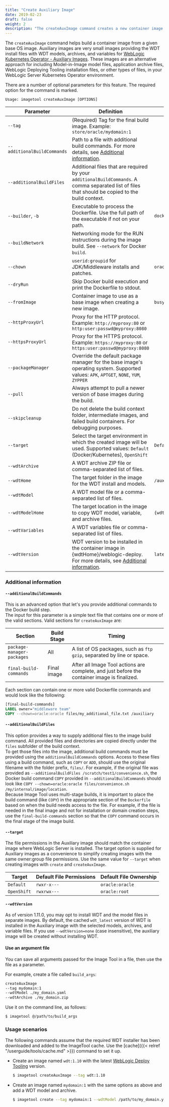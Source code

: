 ```yaml
---
title: "Create Auxiliary Image"
date: 2019-02-23
draft: false
weight: 2
description: "The createAuxImage command creates a new container image with WDT install and optional models, archives, and variables files."
---
```



The `createAuxImage` command helps build a container image from a given base OS image. 
Auxiliary images are very small images providing the WDT install files with WDT models, archives, and variables 
for [WebLogic Kubernetes Operator - Auxiliary Images](https://oracle.github.io/weblogic-kubernetes-operator/userguide/managing-domains/model-in-image/auxiliary-images/).
These images are an alternative approach for including Model-in-Image model files, application archive files, WebLogic Deploying Tooling installation files, or other types of files, 
in your WebLogic Server Kubernetes Operator environment.

There are a number of optional parameters for this feature. The required option for the command is marked.

```
Usage: imagetool createAuxImage [OPTIONS]
```

| Parameter | Definition | Default |
| --- | --- | --- |
| `--tag` | (Required) Tag for the final build image. Example: `store/oracle/mydomain:1`  |   |
| `--additionalBuildCommands` | Path to a file with additional build commands. For more details, see [Additional information](#additional-information). |
| `--additionalBuildFiles` | Additional files that are required by your `additionalBuildCommands`.  A comma separated list of files that should be copied to the build context. |
| `--builder`, `-b` | Executable to process the Dockerfile. Use the full path of the executable if not on your path. | `docker`  |
| `--buildNetwork` | Networking mode for the RUN instructions during the image build.  See `--network` for Docker `build`.  |   |
| `--chown` | `userid:groupid` for JDK/Middleware installs and patches.  | `oracle:oracle` |
| `--dryRun` | Skip Docker build execution and print the Dockerfile to stdout.  |  |
| `--fromImage` | Container image to use as a base image when creating a new image. | `busybox`  |
| `--httpProxyUrl` | Proxy for the HTTP protocol. Example: `http://myproxy:80` or `http:user:passwd@myproxy:8080`  |   |
| `--httpsProxyUrl` | Proxy for the HTTPS protocol. Example: `https://myproxy:80` or `https:user:passwd@myproxy:8080`  |   |
| `--packageManager` | Override the default package manager for the base image's operating system. Supported values: `APK`, `APTGET`, `NONE`, `YUM`, `ZYPPER`  |   |
| `--pull` | Always attempt to pull a newer version of base images during the build.  |   |
| `--skipcleanup` | Do not delete the build context folder, intermediate images, and failed build containers. For debugging purposes.  |   |
| `--target` | Select the target environment in which the created image will be used. Supported values: `Default` (Docker/Kubernetes), `OpenShift` | `Default`  |
| `--wdtArchive` | A WDT archive ZIP file or comma-separated list of files.  |   |
| `--wdtHome` | The target folder in the image for the WDT install and models.  | `/auxiliary`  |
| `--wdtModel` | A WDT model file or a comma-separated list of files.  |   |
| `--wdtModelHome` | The target location in the image to copy WDT model, variable, and archive files. | `{wdtHome}/models` |
| `--wdtVariables` | A WDT variables file or comma-separated list of files.  |   |
| `--wdtVersion` | WDT version to be installed in the container image in {wdtHome}/weblogic-deploy. For more details, see [Additional information](#additional-information). | `latest`  |

### Additional information

#### `--additionalBuildCommands`

This is an advanced option that let's you provide additional commands to the Docker build step.  
The input for this parameter is a simple text file that contains one or more of the valid sections.
Valid sections for `createAuxImage` are:

| Section | Build Stage | Timing |
| --- | --- | --- |
| `package-manager-packages` | All | A list of OS packages, such as `ftp gzip`, separated by line or space. |
| `final-build-commands` | Final image | After all Image Tool actions are complete, and just before the container image is finalized. |

Each section can contain one or more valid Dockerfile commands and would look like the following:

```dockerfile
[final-build-commands]
LABEL owner="middleware team"
COPY --chown=oracle:oracle files/my_additional_file.txt /auxiliary
```

#### `--additionalBuildFiles`

This option provides a way to supply additional files to the image build command.
All provided files and directories are copied directly under the `files` subfolder of the build context.  
To get those files into the image, additional build commands must be provided using the `additionalBuildCommands` options.
Access to these files using a build command, such as `COPY` or `ADD`, should use the original filename
with the folder prefix, `files/`.  For example, if the
original file was provided as `--additionalBuildFiles /scratch/test1/convenience.sh`, the Docker build command `COPY`
provided in `--additionalBuildCommands` should look like
`COPY --chown=oracle:oracle files/convenience.sh /my/internal/image/location`.  
Because Image Tool uses multi-stage
builds, it is important to place the build command (like `COPY`) in the appropriate section of the `Dockerfile` based
on when the build needs access to the file.  For example, if the file is needed in the final image and not for
installation or domain creation steps, use the `final-build-commands` section so that the `COPY` command occurs in the
final stage of the image build.

#### `--target`

The file permissions in the Auxiliary image should match the container image where WebLogic Server is installed.
The target option is supplied for Auxiliary images as a convenience to simplify creating images with the same owner:group file permissions.
Use the same value for `--target` when creating images with `create` and `createAuxImage`.

| Target | Default File Permissions | Default File Ownership |
| --- | --- | --- |
| `Default` | `rwxr-x---` | `oracle:oracle` |
| `OpenShift` | `rwxrwx---` | `oracle:root` |

#### `--wdtVersion`

As of version 1.11.0, you may opt to install WDT and the model files in separate images.  By default, the cached `wdt_latest`
version of WDT is installed in the Auxiliary image with the selected models, archives, and variable files.  If you use 
`--wdtVersion=none` (case insensitive), the auxiliary image will be created without installing WDT.  

#### Use an argument file

You can save all arguments passed for the Image Tool in a file, then use the file as a parameter.

For example, create a file called `build_args`:

```bash
createAuxImage
--tag mydomain:1
--wdtModel ./my_domain.yaml
--wdtArchive ./my_domain.zip
```

Use it on the command line, as follows:

```bash
$ imagetool @/path/to/build_args
```


### Usage scenarios

The following commands assume that the required WDT installer has been downloaded and added to the ImageTool cache.
Use the [cache]({{< relref "/userguide/tools/cache.md" >}}) command to set it up.

- Create an image named `wdt:1.10` with the latest [WebLogic Deploy Tooling](https://oracle.github.io/weblogic-deploy-tooling/) version.
    ```bash
    $ imagetool createAuxImage --tag wdt:1.10
    ```

- Create an image named `mydomain:1` with the same options as above and add a WDT model and archive.
    ```bash
    $ imagetool create --tag mydomain:1 --wdtModel /path/to/my_domain.yaml --wdtArchive /path/to/my_domain.zip
    ```
